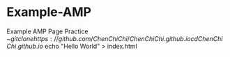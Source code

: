 # Example-AMP
Example AMP Page Practice
~$git clone https://github.com/ChenChiChi/ChenChiChi.github.io
cd ChenChiChi.github.io
~$echo "Hello World" > index.html
